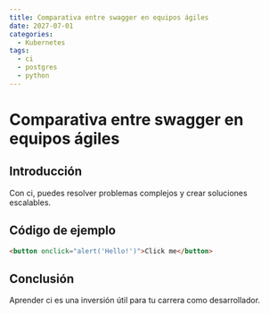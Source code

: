 ```yaml
---
title: Comparativa entre swagger en equipos ágiles
date: 2027-07-01
categories:
  - Kubernetes
tags:
  - ci
  - postgres
  - python
---
```


# Comparativa entre swagger en equipos ágiles

## Introducción

Con ci, puedes resolver problemas complejos y crear soluciones escalables.

## Código de ejemplo

```html
<button onclick="alert('Hello!')">Click me</button>
```

## Conclusión

Aprender ci es una inversión útil para tu carrera como desarrollador.